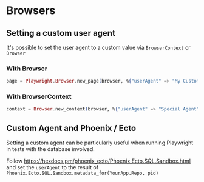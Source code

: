 # Browsers

## Setting a custom user agent

It's possible to set the user agent to a custom value via `BrowserContext` or `Browser`
### With Browser

```elixir
page = Playwright.Browser.new_page(browser, %{"userAgent" => "My Custom Agent"})
```

### With BrowserContext

```elixir
context = Browser.new_context(browser, %{"userAgent" => "Special Agent"})
```

## Custom Agent and Phoenix / Ecto

Setting a custom agent can be particularly useful when running Playwright in tests with the database involved.

Follow https://hexdocs.pm/phoenix_ecto/Phoenix.Ecto.SQL.Sandbox.html and set the `userAgent` to the result of `Phoenix.Ecto.SQL.Sandbox.metadata_for(YourApp.Repo, pid)`


